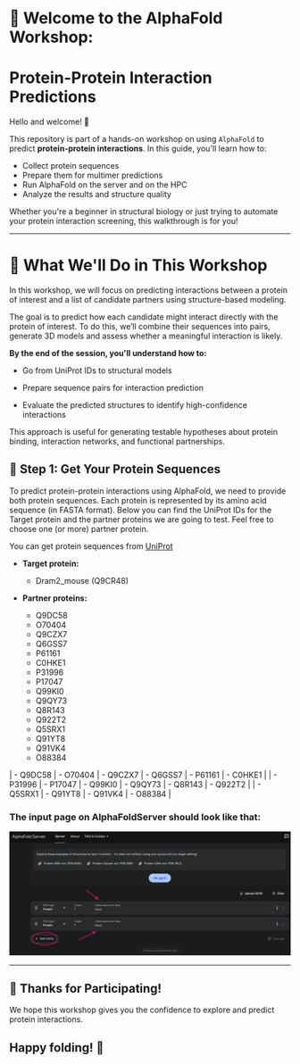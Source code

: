 # 🧬 Welcome to the AlphaFold Workshop: 
# Protein-Protein Interaction Predictions

Hello and welcome! 👋  

This repository is part of a hands-on workshop on using `AlphaFold` to predict **protein-protein interactions**. In this guide, you'll learn how to:

- Collect protein sequences
- Prepare them for multimer predictions
- Run AlphaFold on the server and on the HPC
- Analyze the results and structure quality

Whether you're a beginner in structural biology or just trying to automate your protein interaction screening, this walkthrough is for you!

---

# 🧪 What We'll Do in This Workshop

In this workshop, we will focus on predicting interactions between a protein of interest and a list of candidate partners using structure-based modeling.

The goal is to predict how each candidate might interact directly with the protein of interest. To do this, we’ll combine their sequences into pairs, generate 3D models and assess whether a meaningful interaction is likely.

**By the end of the session, you'll understand how to:**

- Go from UniProt IDs to structural models 

- Prepare sequence pairs for interaction prediction

- Evaluate the predicted structures to identify high-confidence interactions

This approach is useful for generating testable hypotheses about protein binding, interaction networks, and functional partnerships.



## 🚀 Step 1: Get Your Protein Sequences

To predict protein-protein interactions using AlphaFold, we need to provide both protein sequences. Each protein is represented by its amino acid sequence (in FASTA format). Below you can find the UniProt IDs for the Target protein and the partner proteins we are going to test. Feel free to choose one (or more) partner protein.

You can get protein sequences from [UniProt](https://www.uniprot.org/)

- **Target protein:**

	- Dram2_mouse (Q9CR48) 

- **Partner proteins:**
	- Q9DC58
	- O70404
	- Q9CZX7
	- Q6GSS7
	- P61161
	- C0HKE1
	- P31996
	- P17047
	- Q99KI0
	- Q9QY73
	- Q8R143
	- Q922T2
	- Q5SRX1
	- Q91YT8
	- Q91VK4
	- O88384


| - Q9DC58 | - O70404 | - Q9CZX7 | - Q6GSS7 | - P61161 | - C0HKE1 |
| - P31996 | - P17047 | - Q99KI0 | - Q9QY73 | - Q8R143 | - Q922T2 |
| - Q5SRX1 | - Q91YT8 | - Q91VK4 | - O88384 |   



### The input page on AlphaFoldServer should look like that:

![AlphafoldServer input](assets/alphafoldserver.png)


---

## 🙌 Thanks for Participating!

We hope this workshop gives you the confidence to explore and predict protein interactions.

## Happy folding! 🧬
